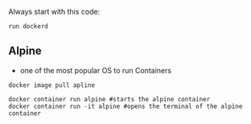 Always start with this code:

```shell
run dockerd
```

## Alpine

- one of the most popular OS to run Containers

```shell
docker image pull apline
```

```shell
docker container run alpine #starts the alpine container
docker container run -it alpine #opens the terminal of the alpine container
```
